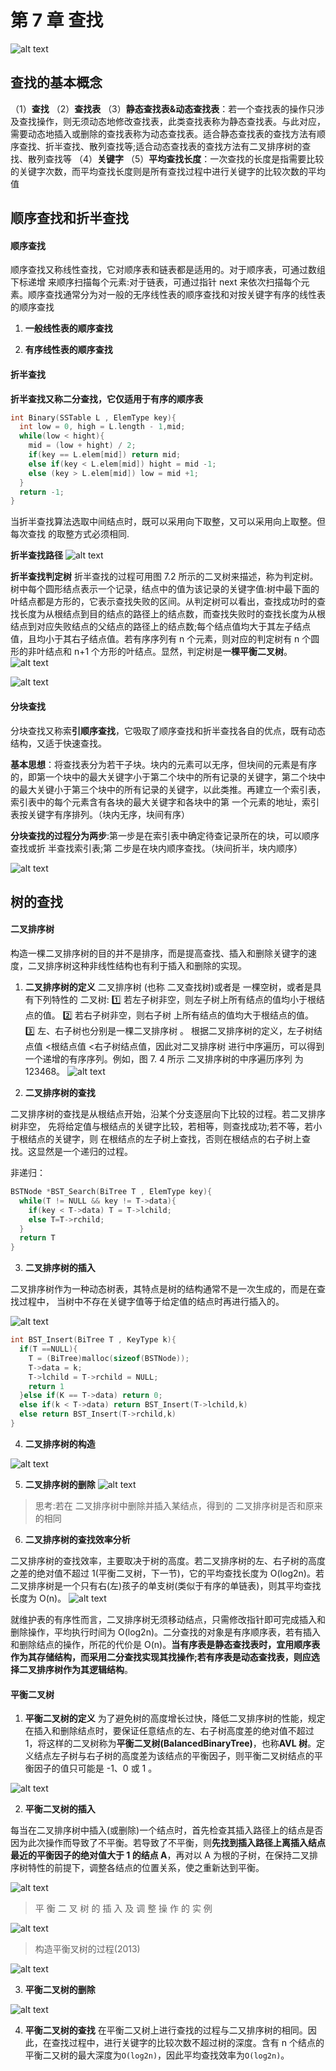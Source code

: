 # 第 7 章 查找

![alt text](./img/第七章概述.png)

## 查找的基本概念

（1）**查找**
（2）**查找表**
（3）**静态查找表&动态查找表**：若一个查找表的操作只涉及查找操作，则无须动态地修改查找表，此类查找表称为静态查找表。与此对应，需要动态地插入或删除的查找表称为动态查找表。适合静态查找表的查找方法有顺序查找、折半查找、散列查找等;适合动态查找表的查找方法有二叉排序树的查找、散列查找等
（4）**关键字**
（5）**平均查找长度**：一次查找的长度是指需要比较的关键字次数，而平均查找长度则是所有查找过程中进行关键字的比较次数的平均值

## 顺序查找和折半查找

#### 顺序查找

顺序查找又称线性查找，它对顺序表和链表都是适用的。对于顺序表，可通过数组下标递增 来顺序扫描每个元素:对于链表，可通过指针 next 来依次扫描每个元素。顺序查找通常分为对一般的无序线性表的顺序查找和对按关键字有序的线性表的顺序查找

1. **一般线性表的顺序查找**

2. **有序线性表的顺序查找**

#### 折半查找

**折半查找又称二分查找，它仅适用于有序的顺序表**

```c
int Binary(SSTable L , ElemType key){
  int low = 0, high = L.length - 1,mid;
  while(low < hight){
    mid = (low + hight) / 2;
    if(key == L.elem[mid]) return mid;
    else if(key < L.elem[mid]) hight = mid -1;
    else (key > L.elem[mid]) low = mid +1;
  }
  return -1;
}
```

当折半查找算法选取中间结点时，既可以采用向下取整，又可以采用向上取整。但每次查找 的取整方式必须相同.

**折半查找路径**
![alt text](./img/折半查找路径.png)

**折半查找判定树**
折半查找的过程可用图 7.2 所示的二叉树来描述，称为判定树。树中每个圆形结点表示一个记录，结点中的值为该记录的关键字值:树中最下面的叶结点都是方形的，它表示查找失败的区间。从判定树可以看出，查找成功时的查找长度为从根结点到目的结点的路径上的结点数，而查找失败时的查找长度为从根结点到对应失败结点的父结点的路径上的结点数;每个结点值均大于其左子结点值，且均小于其右子结点值。若有序序列有 n 个元素，则对应的判定树有 n 个圆形的非叶结点和 n+1 个方形的叶结点。显然，判定树是**一棵平衡二叉树**。
![alt text](./img/折半查找判定树.png)

![alt text](./img/折半查找分析.png)

#### 分块查找

分块查找又称索**引顺序查找**，它吸取了顺序查找和折半查找各自的优点，既有动态结构，又适于快速查找。

**基本思想**：将查找表分为若干子块。块内的元素可以无序，但块间的元素是有序的，即第一个块中的最大关键字小于第二个块中的所有记录的关键字，第二个块中的最大关键小于第三个块中的所有记录的关键字，以此类推。再建立一个索引表，索引表中的每个元素含有各块的最大关键字和各块中的第 一个元素的地址，索引表按关键字有序排列。（块内无序，块间有序）

**分块查找的过程分为两步**:第一步是在索引表中确定待查记录所在的块，可以顺序查找或折 半查找索引表;第 二步是在块内顺序查找。（块间折半，块内顺序）

![alt text](./img/分块查找.png)

## 树的查找

#### 二叉排序树

构造一棵二叉排序树的目的并不是排序，而是提高查找、插入和删除关键字的速度，二叉排序树这种非线性结构也有利于插入和删除的实现。

1. **二叉排序树的定义**
   二叉排序树 (也称 二叉查找树)或者是 一棵空树，或者是具有下列特性的 二叉树:
   1️⃣ 若左子树非空，则左子树上所有结点的值均小于根结点的值。
   2️⃣ 若右子树非空，则右子树 上所有结点的值均大于根结点的值。
   3️⃣ 左、右子树也分别是一棵二叉排序树 。
   根据二叉排序树的定义，左子树结点值 <根结点值 <右子树结点值，因此对二叉排序树 进行中序遍历，可以得到一个递增的有序序列。例如，图 7. 4 所示 二叉排序树的中序遍历序列 为 123468。
   ![alt text](./img/二叉排序树.png)

2. **二叉排序树的查找**

二叉排序树的查找是从根结点开始，沿某个分支逐层向下比较的过程。若二叉排序树非空， 先将给定值与根结点的关键字比较，若相等，则查找成功;若不等，若小于根结点的关键字，则 在根结点的左子树上查找，否则在根结点的右子树上查找。这显然是一个递归的过程。

非递归：

```c
BSTNode *BST_Search(BiTree T , ElemType key){
  while(T != NULL && key != T->data){
    if(key < T->data) T = T->lchild;
    else T=T->rchild;
  }
  return T
}
```

3. **二叉排序树的插入**

二叉排序树作为一种动态树表，其特点是树的结构通常不是一次生成的，而是在查找过程中， 当树中不存在关键字值等于给定值的结点时再进行插入的。

![alt text](./img/二叉排序树的插入.png)

```c
int BST_Insert(BiTree T , KeyType k){
  if(T ==NULL){
    T = (BiTree)malloc(sizeof(BSTNode));
    T->data = k;
    T->lchild = T->rchild = NULL;
    return 1
  }else if(K == T->data) return 0;
  else if(k < T->data) return BST_Insert(T->lchild,k)
  else return BST_Insert(T->rchild,k)
}
```

4. **二叉排序树的构造**

![alt text](./img/二叉排序树的构造.png)

5. **二叉排序树的删除**
   ![alt text](./img/二叉排序树的删除.png)

> 思考:若在 二叉排序树中删除并插入某结点，得到的 二叉排序树是否和原来的相同

6. **二叉排序树的查找效率分析**

二又排序树的查找效率，主要取决于树的高度。若二叉排序树的左、右子树的高度之差的绝对值不超过 1(平衡二叉树，下一节)，它的平均查找长度为 O(log2n)。若二叉排序树是一个只有右(左)孩子的单支树(类似于有序的单链表)，则其平均查找长度为 O(n)。
![alt text](./img/二叉排序树的查找效率分析.png)

就维护表的有序性而言，二叉排序树无须移动结点，只需修改指针即可完成插入和删除操作，平均执行时间为 O(log2n)。二分查找的对象是有序顺序表，若有插入和删除结点的操作，所花的代价是 O(n)。**当有序表是静态查找表时，宜用顺序表作为其存储结构，而采用二分查找实现其找操作;若有序表是动态查找表，则应选择二叉排序树作为其逻辑结构**。

#### 平衡二叉树

1. **平衡二叉树的定义**
   为了避免树的高度增长过快，降低二叉排序树的性能，规定在插入和删除结点时，要保证任意结点的左、右子树高度差的绝对值不超过 1，将这样的二叉树称为**平衡二叉树(BalancedBinaryTree)**，也称**AVL 树**。定义结点左子树与右子树的高度差为该结点的平衡因子，则平衡二叉树结点的平衡因子的值只可能是 -1、0 或 1 。

![alt text](./img/平衡二叉树的定义.png)

2. **平衡二叉树的插入**

每当在二叉排序树中插入(或删除)一个结点时，首先检查其插入路径上的结点是否因为此次操作而导致了不平衡。若导致了不平衡，则**先找到插入路径上离插入结点最近的平衡因子的绝对值大于 1 的结点 A**，再对以 A 为根的子树，在保持二叉排序树特性的前提下，调整各结点的位置关系，使之重新达到平衡。

![alt text](./img/最小不平衡子树.png)

> 平 衡 二 叉 树 的 插 入 及 调 整 操 作 的 实 例

![alt text](./img/平衡二叉树调整.png)

> 构造平衡叉树的过程(2013)

![alt text](./img/构造平衡叉树.png)

3. **平衡二叉树的删除**

![alt text](./img/平衡二叉树的删除.png)

4. **平衡二叉树的查找**
   在平衡二又树上进行查找的过程与二又排序树的相同。因此，在查找过程中，进行关键字的比较次数不超过树的深度。含有 n 个结点的平衡二又树的最大深度为`O(log2n)`，因此平均查找效率为`O(log2n)`。
